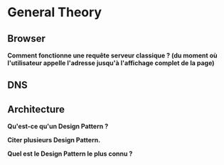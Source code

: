 # General Theory

## Browser

**Comment fonctionne une requête serveur classique ? (du moment où l'utilisateur appelle l'adresse jusqu'à l'affichage complet de la page)**

## DNS 

## Architecture

**Qu'est-ce qu'un Design Pattern ?**

**Citer plusieurs Design Pattern.**

**Quel est le Design Pattern le plus connu ?**